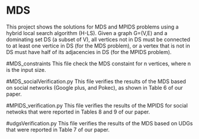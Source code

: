 # MDS
This project shows the solutions for MDS and MPIDS problems using a hybrid local search algorithm (H-LS). Given a graph G=(V,E) and a dominating set DS (a subset of V), all vertices not in DS must be connected to at least one vertice in DS (for the MDS problem), or a vertex that is not in DS must have half of its adjacencies in DS (for the MPIDS problem). 

#MDS_constraints
This file check the MDS constaint for n vertices, where n is the input size. 

#MDS_socialVerification.py
This file verifies the results of the MDS based on social networks (Google plus, and Pokec), as shown in Table 6 of our paper. 

#MPIDS_verification.py 
This file verifies the results of the MPIDS for social netwoks that were reported in Tables 8 and 9 of our paper.

#udgsVerification.py 
This file verifies the results of the MDS based on UDGs that were reported in Table 7 of our paper.

